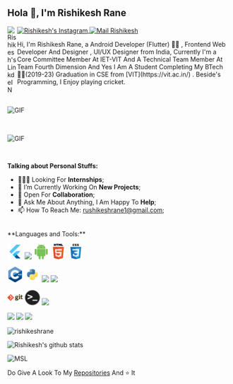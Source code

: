 ## Hola 👋, I'm Rishikesh Rane  

<a href="https://www.linkedin.com/in/rishikesh-rane-0836a484/">
  <img align="left" alt="Rishikesh's LinkdeIN" width="22px" src="https://cdn.jsdelivr.net/npm/simple-icons@v3/icons/linkedin.svg" />
</a>
<a href="https://www.instagram.com/r_i_s_h_i18/">
  <img align="center" alt="Rishikesh's Instagram" width="22px" src="https://cdn.jsdelivr.net/npm/simple-icons@v3/icons/instagram.svg" />
</a>
<a href="mailto:rushikeshrane1@gmail.com">
  <img align="center" alt="Mail Rishikesh" width="22px" src="https://cdn.jsdelivr.net/npm/simple-icons@3.1.0/icons/gmail.svg" />
</a>

<br>

<p>
Hi, I'm Rishikesh Rane, a Android Developer (Flutter) 👨‍💻 , Frontend Web Developer And Designer , UI/UX Designer from India, Currently I'm a Core Committee Member At IET-VIT And A Technical Team Member At Team Fourth Dimension And Yes I Am A Student Completing My BTech 👨‍🎓(2019-23) Graduation in CSE from [VIT](https://vit.ac.in/) . Beside's Programming, I Enjoy playing cricket.
</p>
<br>
<p>
  <img align="center" alt="GIF"  width="350"  height="280"  src="https://media.giphy.com/media/hSLA7QcIpsWcGeGqRi/giphy.gif" />
 </p> 
 <br>
<p>
  <img align="center" alt="GIF"  width="350"  height="280"  src="https://media.giphy.com/media/Lmy23L3RkJ0sEWokRN/giphy.gif" />
 </p> 
 
 <br>
 <p>
  
  
**Talking about Personal Stuffs:**

- 👨🏽‍💻 Looking For **Internships**;
- 🌱 I’m Currently Working On **New Projects**; 
- 👯 Open For **Collaboration**;
- 💬 Ask Me About Anything, I Am Happy To **Help**;
- 📫 How To Reach Me: rushikeshrane1@gmail.com;

</p>
<br>
**Languages and Tools:**  


<code><img height="35" src="https://raw.githubusercontent.com/github/explore/80688e429a7d4ef2fca1e82350fe8e3517d3494d/topics/flutter/flutter.png"></code>
<code><img height="35" src="https://www.pngitem.com/pimgs/m/480-4800518_file-dart-logo-dart-programming-language-logo-hd.png"></code>
<code><img height="35" src="https://raw.githubusercontent.com/github/explore/80688e429a7d4ef2fca1e82350fe8e3517d3494d/topics/android/android.png"></code>
<code><img height="35" src="https://raw.githubusercontent.com/github/explore/80688e429a7d4ef2fca1e82350fe8e3517d3494d/topics/html/html.png"></code>
<code><img height="35" src="https://raw.githubusercontent.com/github/explore/80688e429a7d4ef2fca1e82350fe8e3517d3494d/topics/css/css.png"></code>

<code><img height="35" src="https://raw.githubusercontent.com/github/explore/80688e429a7d4ef2fca1e82350fe8e3517d3494d/topics/cpp/cpp.png"></code>
<code><img height="35" src="https://raw.githubusercontent.com/github/explore/80688e429a7d4ef2fca1e82350fe8e3517d3494d/topics/python/python.png"></code>
<code><img height="35" src="https://www.adobe.com/content/dam/cc/icons/xd.svg"></code>
<code><img height="35" src="https://cdn.worldvectorlogo.com/logos/invision-studio-3.svg"></code>

<code><img height="35" src="https://raw.githubusercontent.com/github/explore/80688e429a7d4ef2fca1e82350fe8e3517d3494d/topics/git/git.png"></code>
<code><img height="35" src="https://raw.githubusercontent.com/github/explore/80688e429a7d4ef2fca1e82350fe8e3517d3494d/topics/terminal/terminal.png"></code>
<code><img height="35" src="https://code.visualstudio.com/assets/updates/1_35/logo-stable.png"></code>

<code><img height="35" src="https://user-images.githubusercontent.com/2676579/34940598-17cc20f0-f9be-11e7-8c6d-f0190d502d64.png"></code>
<code><img height="35" src="https://d2eip9sf3oo6c2.cloudfront.net/tags/images/000/001/085/square_280/firebaselogo.png"></code>
<code><img height="35" src="https://miro.medium.com/max/438/1*0G5zu7CnXdMT9pGbYUTQLQ.png"></code>



<p align="start">
 <img src="https://github-readme-streak-stats.herokuapp.com/?user=rishikeshrane18&" alt="rishikeshrane" />
</p>

![Rishikesh's github stats](https://github-readme-stats.vercel.app/api?username=rishikeshrane18&&show_icons=true&hide_border=false&title_color=ffffff&text_color=daf7dc&icon_color=bb2acf&bg_color=191919)

![MSL](https://github-readme-stats.vercel.app/api/top-langs/?username=rishikeshrane18&layout=compact&hide_border=false&title_color=ffffff&text_color=daf7dc&icon_color=bb2acf&bg_color=191919)

Do Give A Look To My [Repositories](https://github.com/rishikeshrane18?tab=repositories) And ⭐ It 


